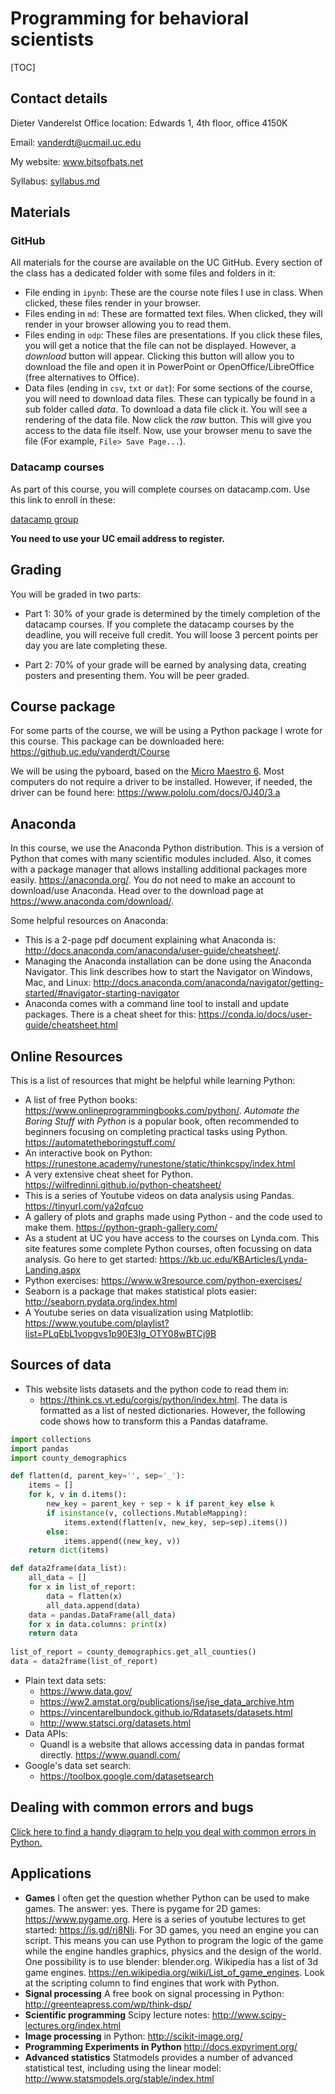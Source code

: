 # Programming for behavioral scientists

[TOC]

## Contact details

Dieter Vanderelst
Office location: Edwards 1, 4th floor, office 4150K

Email: vanderdt@ucmail.uc.edu

My website: www.bitsofbats.net

Syllabus: [syllabus.md](syllabus.md)

## Materials

### GitHub

All materials for the course are available on the UC GitHub. Every section of the class has a dedicated folder with some files and folders in it:

- File ending in ```ipynb```: These are the course note files I use in class. When clicked, these files render in your browser.
- Files ending in ```md```: These are formatted text files. When clicked, they will render in your browser allowing you to read them.
- Files ending in ```odp```: These files are presentations. If you click these files, you will get a notice that the file can not be displayed. However, a *download* button will appear. Clicking this button will allow you to download the file and open it in PowerPoint or OpenOffice/LibreOffice (free alternatives to Office).
- Data files (ending in ```csv```, ```txt``` or ```dat```): For some sections of the course, you will need to download data files. These can typically be found in a sub folder called *data*. To download a data file click it.  You will see a rendering of the data file. Now click the *raw* button. This will give you access to the data file itself. Now, use your browser menu to save the file (For example, ```File> Save Page...```).

### Datacamp courses

As part of this course, you will complete courses on datacamp.com. Use this link to enroll in these:

[datacamp group](https://www.datacamp.com/groups/shared_links/04902021eeb0264251a7a6486a02929cb2221259) 

**You need to use your UC email address to register.**

## Grading

You will be graded in two parts:

+ Part 1: 30% of your grade is determined by the timely completion of the datacamp courses.  If you complete the datacamp courses by the deadline, you will receive full credit. You will loose 3 percent points per day you are late completing these.

+ Part 2: 70% of your grade will be earned by analysing data, creating posters and presenting them. You will be peer graded.


## Course package

For some parts of the course, we will be using a Python package I wrote for this course. This package can be downloaded here:  https://github.uc.edu/vanderdt/Course

We will be using the pyboard, based on the [Micro Maestro 6](https://www.pololu.com/product/1350). Most computers do not require a driver to be installed. However, if needed, the driver can be found here: https://www.pololu.com/docs/0J40/3.a

## Anaconda

In this course, we use the Anaconda Python distribution. This is a version of Python that comes with many scientific modules included. Also, it comes with a package manager that allows installing additional packages more easily. https://anaconda.org/. You do not need to make an account to download/use Anaconda. Head over to the download page at https://www.anaconda.com/download/.

Some helpful resources on Anaconda:

- This is a 2-page pdf document explaining what Anaconda is: http://docs.anaconda.com/anaconda/user-guide/cheatsheet/. 
- Managing the Anaconda installation can be done using the Anaconda Navigator. This link describes how to start the Navigator on Windows, Mac, and Linux: http://docs.anaconda.com/anaconda/navigator/getting-started/#navigator-starting-navigator
- Anaconda comes with a command line tool to install and update packages. There is a cheat sheet for this: https://conda.io/docs/user-guide/cheatsheet.html

## Online Resources

This is a list of resources that might be helpful while learning Python:

+ A list of free Python books: https://www.onlineprogrammingbooks.com/python/. *Automate the Boring Stuff with Python* is a popular book, often recommended to beginners focusing on completing practical tasks using Python. https://automatetheboringstuff.com/
+ An interactive book on Python: https://runestone.academy/runestone/static/thinkcspy/index.html
+ A very extensive cheat sheet for Python. https://wilfredinni.github.io/python-cheatsheet/
+ This is a series of Youtube videos on data analysis using Pandas. https://tinyurl.com/ya2qfcuo
+ A gallery of plots and graphs made using Python - and the code used to make them. https://python-graph-gallery.com/
+ As a student at UC you have access to the courses on Lynda.com. This site features some complete Python courses, often focussing on data analysis. Go here to get started: https://kb.uc.edu/KBArticles/Lynda-Landing.aspx
+ Python exercises: https://www.w3resource.com/python-exercises/
+ Seaborn is a package that makes statistical plots easier: http://seaborn.pydata.org/index.html
+ A Youtube series on data visualization using Matplotlib: https://www.youtube.com/playlist?list=PLqEbL1vopgvs1p90E3Ig_OTY08wBTCj9B

## Sources of data

* This website lists datasets and the python code to read them in:
  * https://think.cs.vt.edu/corgis/python/index.html. The data is formatted as a list of nested dictionaries. However, the following code shows how to transform this a Pandas dataframe. 

```python
import collections
import pandas
import county_demographics

def flatten(d, parent_key='', sep='_'):
    items = []
    for k, v in d.items():
        new_key = parent_key + sep + k if parent_key else k
        if isinstance(v, collections.MutableMapping):
            items.extend(flatten(v, new_key, sep=sep).items())
        else:
            items.append((new_key, v))
    return dict(items)

def data2frame(data_list):
    all_data = []
    for x in list_of_report:
        data = flatten(x)
        all_data.append(data)
    data = pandas.DataFrame(all_data)
    for x in data.columns: print(x)
    return data
    
list_of_report = county_demographics.get_all_counties()
data = data2frame(list_of_report)
```

* Plain text data sets:
  * https://www.data.gov/
  * https://ww2.amstat.org/publications/jse/jse_data_archive.htm
  * https://vincentarelbundock.github.io/Rdatasets/datasets.html
  * http://www.statsci.org/datasets.html
* Data APIs:
  * Quandl is a website that allows accessing data in pandas format directly. https://www.quandl.com/
* Google's data set search:
  * https://toolbox.google.com/datasetsearch

## Dealing with common errors and bugs

[Click here to find a handy diagram to help you deal with common errors in Python.](http://i.imgur.com/ZG4VcOp.jpg)

## Applications

- **Games** I often get the question whether Python can be used to make games. The answer: yes. There is pygame for 2D games: https://www.pygame.org. Here is a series of youtube lectures to get started: https://is.gd/rj8NIi. For 3D games, you need an engine you can script. This means you can use  Python to program the logic of the game while the engine handles graphics, physics and the design of the world. One possibility is to use blender: blender.org. Wikipedia has a list of 3d game engines. https://en.wikipedia.org/wiki/List_of_game_engines. Look at the scripting column to find engines that work with Python.
- **Signal processing** A free book on signal processing in Python: http://greenteapress.com/wp/think-dsp/
- **Scientific programming** Scipy lecture notes: http://www.scipy-lectures.org/index.html
- **Image processing** in Python: http://scikit-image.org/
- **Programming Experiments in Python** http://docs.expyriment.org/
- **Advanced statistics** Statmodels provides a number of advanced statistical test, including using the linear model: http://www.statsmodels.org/stable/index.html
